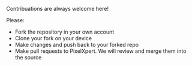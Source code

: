 Contribuations are always welcome here!

Please:
- Fork the repository in your own account
- Clone your fork on your device
- Make changes and push back to your forked repo
- Make pull requests to PixelXpert. We will review and merge them into the source
